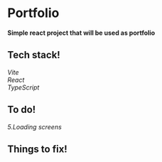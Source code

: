 # Portfolio

**Simple react project that will be used as portfolio**

## Tech stack!

_Vite_<br>
_React_<br>
_TypeScript_<br>

## To do!

_5.Loading screens_<br>

## Things to fix!
